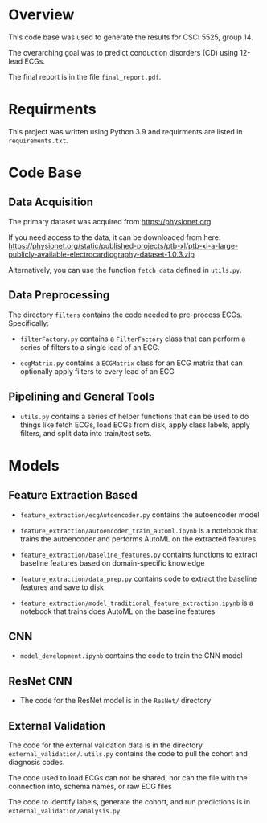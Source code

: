 # Overview

 This code base was used to generate the results for CSCI 5525, group 14.

 The overarching goal was to predict conduction disorders (CD) using 12-lead ECGs.

 The final report is in the file `final_report.pdf`.

# Requirments

This project was written using Python 3.9 and requirments are listed in `requirements.txt`.

# Code Base

 ## Data Acquisition

 The primary dataset was acquired from https://physionet.org.

 If you need access to the data, it can be downloaded from here: https://physionet.org/static/published-projects/ptb-xl/ptb-xl-a-large-publicly-available-electrocardiography-dataset-1.0.3.zip

 Alternatively, you can use the function `fetch_data` defined in `utils.py`.

 ## Data Preprocessing

 The directory `filters` contains the code needed to pre-process ECGs.  Specifically:

 * `filterFactory.py` contains a `FilterFactory` class that can perform a series of filters to a single lead of an ECG.

 * `ecgMatrix.py` contains a `ECGMatrix` class for an ECG matrix that can optionally apply filters to every lead of an ECG

 ## Pipelining and General Tools

 * `utils.py` contains a series of helper functions that can be used to do things like fetch ECGs, load ECGs from disk, apply class labels, apply filters, and split data into train/test sets.

 # Models

 ## Feature Extraction Based

 * `feature_extraction/ecgAutoencoder.py` contains the autoencoder model

 * `feature_extraction/autoencoder_train_automl.ipynb` is a notebook that trains the autoencoder and performs AutoML on the extracted features

 * `feature_extraction/baseline_features.py` contains functions to extract baseline features based on domain-specific knowledge

* `feature_extraction/data_prep.py` contains code to extract the baseline features and save to disk

 * `feature_extraction/model_traditional_feature_extraction.ipynb` is a notebook that trains does AutoML on the baseline features

 ## CNN

 * `model_development.ipynb` contains the code to train the CNN model

 ## ResNet CNN

 * The code for the ResNet model is in the `ResNet/` directory`

 ## External Validation

 The code for the external validation data is in the directory `external_validation/`.  `utils.py` contains the code to pull the cohort and diagnosis codes.

 The code used to load ECGs can not be shared, nor can the file with the connection info, schema names, or raw ECG files

 The code to identify labels, generate the cohort, and run predictions is in `external_validation/analysis.py`.